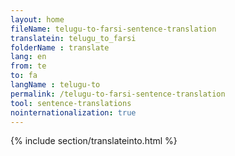 ```yaml
---
layout: home
fileName: telugu-to-farsi-sentence-translation
translatein: telugu_to_farsi
folderName : translate
lang: en
from: te
to: fa
langName : telugu-to
permalink: /telugu-to-farsi-sentence-translation
tool: sentence-translations
nointernationalization: true
---
```

{% include section/translateinto.html %}

